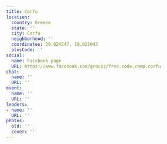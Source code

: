 ```yaml
---
title: Corfu
location:
  country: Greece
  state: ''
  city: Corfu
  neighborhood: ''
  coordinates: 39.624247, 19.921043
  plusCode: ''
social:
  name: Facebook page
  URL: https://www.facebook.com/groups/free.code.camp.corfu
chat:
  name: ''
  URL: ''
event:
  name: ''
  URL: ''
leaders:
- name: ''
  URL: ''
photos:
  old: ''
  cover: ''
---
```

